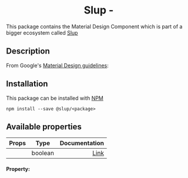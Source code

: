 <demo gif>

<h1 align='center'>Slup - <package></h1>

This package contains the <package> Material Design Component which is part of a bigger ecosystem called [Slup](https://github.com/gejsi/material)

## Description
From Google's [Material Design guidelines](https://material.io/guidelines):
<blockquote>
  <description>
</blockquote>

## Installation
This package can be installed with [NPM](http://npmjs.com/)
```
npm install --save @slup/<package>
```

## Available properties
| Props       |    Type       | Documentation             |
|-------------|:-------------:|------:                    |
| <prop name> |  boolean      | [Link](#property-props) |

#### Property: <props>

